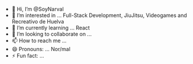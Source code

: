 - 👋 Hi, I’m @SoyNarval
- 👀 I’m interested in ... Full-Stack Development, JiuJitsu, Videogames and Recreativo de Huelva
- 🌱 I’m currently learning ... React
- 💞️ I’m looking to collaborate on ...
- 📫 How to reach me ... 
- 😄 Pronouns: ... Nor/mal
- ⚡ Fun fact: ...

<!---
SoyNarval/SoyNarval is a ✨ special ✨ repository because its `README.md` (this file) appears on your GitHub profile.
You can click the Preview link to take a look at your changes.
--->
